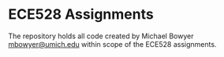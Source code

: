 # ECE528 Assignments
The repository holds all code created by Michael Bowyer <mbowyer@umich.edu> within scope of the ECE528 assignments.
